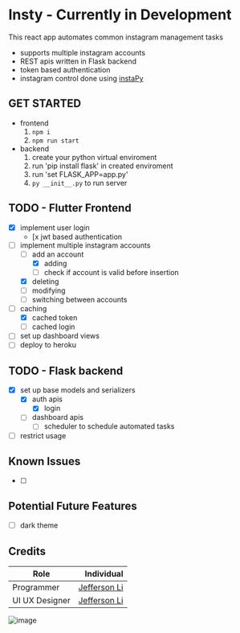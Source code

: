 # Insty - Currently in Development
This react app automates common instagram management tasks
 - supports multiple instagram accounts
 - REST apis written in Flask backend
 - token based authentication 
 - instagram control done using [instaPy](https://github.com/timgrossmann/InstaPy)
## GET STARTED
 - frontend
   1. `npm i`
   2. `npm run start`
 - backend
   1. create your python virtual enviroment
   2. run 'pip install flask' in created enviroment
   3. run 'set FLASK_APP=app.py' 
   4. `py __init__.py` to run server 
## TODO - Flutter Frontend
 - [x] implement user login
   - [x jwt based authentication
 - [ ] implement multiple instagram accounts
   - [ ] add an account
     - [x] adding 
     - [ ] check if account is valid before insertion
   - [x] deleting
   - [ ] modifying
   - [ ] switching between accounts
 - [ ] caching
   - [x] cached token
   - [ ] cached login
 - [ ] set up dashboard views
 - [ ] deploy to heroku

## TODO - Flask backend
 - [x] set up base models and serializers
    - [x] auth apis
      - [x] login
    - [ ] dashboard apis
      - [ ] scheduler to schedule automated tasks
      
 - [ ] restrict usage
## Known Issues
 - [ ]

## Potential Future Features
 - [ ] dark theme
## Credits
| Role          | Individual  |
| ------------- | -----:      |
| Programmer    | [Jefferson Li](https://www.linkedin.com/in/jeffersonlii/)|
| UI UX Designer| [Jefferson Li](https://www.linkedin.com/in/jeffersonlii/)|

![image](https://user-images.githubusercontent.com/32963293/90210529-2efacd00-ddbc-11ea-99e7-13a19ed61b5b.png)

